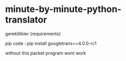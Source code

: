 # minute-by-minute-python-translator
gereklilikler (requirements)

pip code :
pip install googletrans==4.0.0-rc1

without this packet program wont work 
